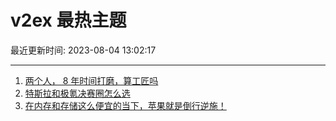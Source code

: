# v2ex 最热主题

最近更新时间: 2023-08-04 13:02:17

--- 
1. [两个人， 8 年时间打磨，算工匠吗](https://www.v2ex.com/t/962266) 
2. [特斯拉和极氪决赛圈怎么选](https://www.v2ex.com/t/962282) 
3. [在内存和存储这么便宜的当下，苹果就是倒行逆施！](https://www.v2ex.com/t/962285) 
